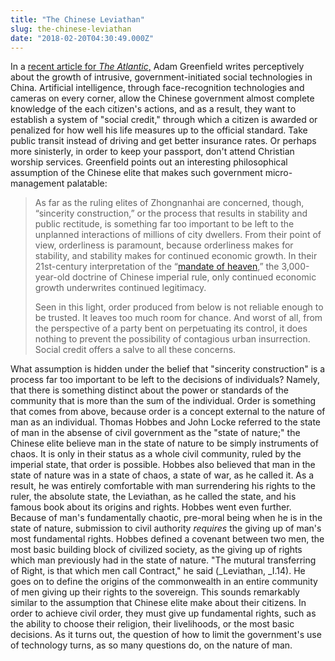 ```yaml
---
title: "The Chinese Leviathan"
slug: the-chinese-leviathan
date: "2018-02-20T04:30:49.000Z"
---
```


In a [recent article for _The Atlantic_,](https://www.theatlantic.com/technology/archive/2018/02/chinas-dangerous-dream-of-urban-control/553097/) Adam Greenfield writes perceptively about the growth of intrusive, government-initiated social technologies in China. Artificial intelligence, through face-recognition technologies and cameras on every corner, allow the Chinese government almost complete knowledge of the each citizen's actions, and as a result, they want to establish a system of "social credit," through which a citizen is awarded or penalized for how well his life measures up to the official standard. Take public transit instead of driving and get better insurance rates. Or perhaps more sinisterly, in order to keep your passport, don't attend Christian worship services. Greenfield points out an interesting philosophical assumption of the Chinese elite that makes such government micro-management palatable:

> As far as the ruling elites of Zhongnanhai are concerned, though, “sincerity construction,” or the process that results in stability and public rectitude, is something far too important to be left to the unplanned interactions of millions of city dwellers. From their point of view, orderliness is paramount, because orderliness makes for stability, and stability makes for continued economic growth. In their 21st-century interpretation of the “[mandate of heaven](https://en.wikipedia.org/wiki/Mandate_of_Heaven),” the 3,000-year-old doctrine of Chinese imperial rule, only continued economic growth underwrites continued legitimacy.
>
> Seen in this light, order produced from below is not reliable enough to be trusted. It leaves too much room for chance. And worst of all, from the perspective of a party bent on perpetuating its control, it does nothing to prevent the possibility of contagious urban insurrection. Social credit offers a salve to all these concerns.

What assumption is hidden under the belief that "sincerity construction" is a process far too important to be left to the decisions of individuals? Namely, that there is something distinct about the power or standards of the community that is more than the sum of the individual. Order is something that comes from above, because order is a concept external to the nature of man as an individual. Thomas Hobbes and John Locke referred to the state of man in the absense of civil government as the "state of nature;" the Chinese elite believe man in the state of nature to be simply instruments of chaos. It is only in their status as a whole civil community, ruled by the imperial state, that order is possible. Hobbes also believed that man in the state of nature was in a state of chaos, a state of war, as he called it. As a result, he was entirely comfortable with man surrendering his rights to the ruler, the absolute state, the Leviathan, as he called the state, and his famous book about its origins and rights. Hobbes went even further. Because of man's fundamentally chaotic, pre-moral being when he is in the state of nature, submission to civil authority _requires_ the giving up of man's most fundamental rights. Hobbes defined a covenant between two men, the most basic building block of civilized society, as the giving up of rights which man previously had in the state of nature. "The mutural transferring of Right, is that which men call Contract," he said (\_Leviathan, \_I.14). He goes on to define the origins of the commonwealth in an entire community of men giving up their rights to the sovereign. This sounds remarkably similar to the assumption that Chinese elite make about their citizens. In order to achieve civil order, they must give up fundamental rights, such as the ability to choose their religion, their livelihoods, or the most basic decisions. As it turns out, the question of how to limit the government's use of technology turns, as so many questions do, on the nature of man.
